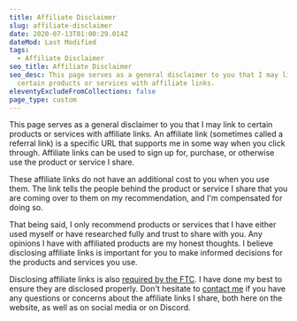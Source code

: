 ```yaml
---
title: Affiliate Disclaimer
slug: affiliate-disclaimer
date: 2020-07-13T01:00:29.014Z
dateMod: Last Modified
tags:
  - Affiliate Disclaimer
seo_title: Affiliate Disclaimer
seo_desc: This page serves as a general disclaimer to you that I may link to
  certain products or services with affiliate links.
eleventyExcludeFromCollections: false
page_type: custom
---
```

This page serves as a general disclaimer to you that I may link to certain products or services with affiliate links. An affiliate link (sometimes called a referral link) is a specific URL that supports me in some way when you click through. Affiliate links can be used to sign up for, purchase, or otherwise use the product or service I share.

These affiliate links do not have an additional cost to you when you use them. The link tells the people behind the product or service I share that you are coming over to them on my recommendation, and I'm compensated for doing so.

That being said, I only recommend products or services that I have either used myself or have researched fully and trust to share with you. Any opinions I have with affiliated products are my honest thoughts. I believe disclosing affiliate links is important for you to make informed decisions for the products and services you use.

Disclosing affiliate links is also [required by the FTC](https://www.ftc.gov/tips-advice/business-center/guidance/ftcs-endorsement-guides-what-people-are-asking). I have done my best to ensure they are disclosed properly. Don't hesitate to [contact me](/contact) if you have any questions or concerns about the affiliate links I share, both here on the website, as well as on social media or on Discord.
